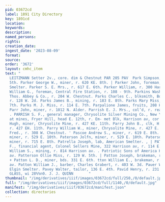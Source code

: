 ```yaml
---
pid: 03672cd
label: 1891 City Directory
key: 1891cd
location: 
keywords: 
description: 
named_persons: 
rights: 
creation_date: 
ingest_date: '2023-08-09'
format: 
source: 
order: '3672'
layout: cmhc_item
text: "                                                                         CHARLES
  LEITZMANN Setter 2v., core. dim & Chestnut PAR 205 PAV  Park Simpson, r. 2174 E.
  5th. Parker George W., miner, r. 620 KE. 8th. | Parker John, foreman, r. La Plata
  Smelter. Parker S. E. Mrs., r. 617 E. 6th. Parker William, r. 300 Harrison av. eee
  William G., foreman, Central Fire Station, r. 108 - 9th. Parkins Washington, driver,
  Thos. Abbey & Co., r. 204 W. Chestnut. Parks Charles C., blksmith, Bonner & Shaw,
  r. 128 W. 2d. Parks James B., mining, r. 183 E. 8th. Parks Mary Miss, r. 114 E.
  7th. Parks M. J. Miss, r. 114 E. 7th. Parpalione James, fruits, 208 Harrison av.
  Parr John, miner, r. 1012 N. Alder. Parrish E. J. Mrs., col’d, r. rear 1242 W. 4th.
  . PARRISH S. F., general manager, Chrysolite Silver Mining Co., New York, office
  at mines, Fryer Hill, head E. 12th, r. Em- met Blk, Harrison av, cor 5th. » Parry
  Hugh, miner, Chrysolite Mine, r. 427 KE. 11th. Parry John B., clk, H. M. Blakely,
  r. 427 EH. 11th. Parry William W., miner, Chrysolite Mine, r. 427 E. 11th. Parsons
  Fred., r. 308 W. Chestnut. ' Pascoe Andrew S., miner, r. 619 E. 8th. Paterson Adam,
  miner, r. 529 E. 10th. Paterson Jolfn, miner, r. 529 E. 10th. Paterson John A.,
  miner, r. 715 E. 8th. Patrella Joseph, lab, American Smelter. , | PATRICK WILLIAM
  F., financial agent, Colonel Sellers Mine, 322 Harrison av, r. 114 E. 8th. | Patrick
  William S., mining, r. 814 Harrison av. . Patriotic Sons of America Hall, 615 Harrison
  av. Patterson Ollie Miss, r. 129 W. 5th. | Patton Joseph, brakeman, r. 1501 N. Poplar.
  + Patton L. D., miner, bds. 331 E. 6th. tton William E., brakeman, r. 6, 6174 Harrison
  av. Patton William J., barber, Charles Grabert, r. 403 W. 3d. Pauer W., feeder,
  Elgin Smelter. Pavey Walter, tailor, 136 E. 4th. Pavid Henry, r. 231 E. 6th.  WINDOW
  GLASS, wi 28%%n0. J. J. QUINN       "
thumbnail: "/img/derivatives/iiif/images/03672cd/full/250,/0/default.jpg"
full: "/img/derivatives/iiif/images/03672cd/full/1140,/0/default.jpg"
manifest: "/img/derivatives/iiif/03672cd/manifest.json"
collection: directories
---
```


